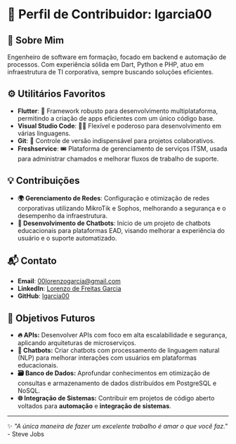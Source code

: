 # 🌟 Perfil de Contribuidor: **lgarcia00**

## 👤 Sobre Mim
Engenheiro de software em formação, focado em backend e automação de processos. Com experiência sólida em Dart, Python e PHP, atuo em infraestrutura de TI corporativa, sempre buscando soluções eficientes.

## ⚙️ Utilitários Favoritos
- **Flutter**: 🚀 Framework robusto para desenvolvimento multiplataforma, permitindo a criação de apps eficientes com um único código base.
- **Visual Studio Code**:  👨‍💻  Flexível e poderoso para desenvolvimento em várias linguagens.
- **Git**:  📁  Controle de versão indispensável para projetos colaborativos.
- **Freshservice**: 🎟️ Plataforma de gerenciamento de serviços ITSM, usada para administrar chamados e melhorar fluxos de trabalho de suporte.

## 💡 Contribuições
- **🌍 Gerenciamento de Redes**: Configuração e otimização de redes corporativas utilizando MikroTik e Sophos, melhorando a segurança e o desempenho da infraestrutura.
- **🤖 Desenvolvimento de Chatbots**: Início de um projeto de chatbots educacionais para plataformas EAD, visando melhorar a experiência do usuário e o suporte automatizado.

## 📬 Contato
- **Email**: [00lorenzogarcia@gmail.com](mailto:00lorenzogarcia@gmail.com)
- **LinkedIn**: [Lorenzo de Freitas Garcia](https://www.linkedin.com/in/lorenzo-de-freitas-garcia-142590294/)
- **GitHub**: [lgarcia00](https://github.com/lgarcia00)

## 🎯 Objetivos Futuros
- **🔥 APIs:** Desenvolver APIs com foco em alta escalabilidade e segurança, aplicando arquiteturas de microserviços.
- **🤖 Chatbots:** Criar chatbots com processamento de linguagem natural (NLP) para melhorar interações com usuários em plataformas educacionais.
- **🗃️ Banco de Dados:** Aprofundar conhecimentos em otimização de consultas e armazenamento de dados distribuídos em PostgreSQL e NoSQL.
- **🌐 Integração de Sistemas:** Contribuir em projetos de código aberto voltados para **automação** e **integração de sistemas**.

---

✨ *"A única maneira de fazer um excelente trabalho é amar o que você faz."* - Steve Jobs
